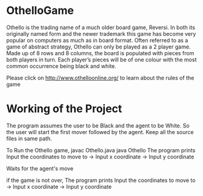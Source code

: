 # OthelloGame
Othello is the trading name of a much older board game, Reversi. In both its originally named form and the newer trademark this game has become very popular on computers as much as in board format. Often referred to as a game of abstract strategy, Othello can only be played as a 2 player game. Made up of 8 rows and 8 columns, the board is populated with pieces from both players in turn. Each player’s pieces will be of one colour with the most common occurrence being black and white.

Please click on http://www.othelloonline.org/ to learn about the rules of the game

# Working of the Project
The program assumes the user to be Black and the agent to be White. So the user will start the first mover followed by the agent. Keep all the source files in same path.

To Run the Othello game,
	javac Othello.java
	java Othello
The program prints Input the coordinates to move to
	-> Input x coordinate
	-> Input y coordinate

Waits for the agent's move	
	
if the game is not over,
The program prints Input the coordinates to move to
	-> Input x coordinate
	-> Input y coordinate

